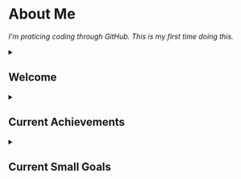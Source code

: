 # About Me

_I'm praticing coding through GitHub. This is my first time doing this._

<!--
  <<< Author notes: Start of the course >>>
  Include start button, a note about Actions minutes,
  and tell the learner why they should take the course.
  Each step should be wrapped in <details>/<summary>, with an `id` set.
  The start <details> should have `open` as well.
  Do not use quotes on the <details> tag attributes.
-->

<details id=0>
<summary><h2>Welcome</h2></summary>

I'm another person trying to learn this program. My name is Egami. 
Fun Fact: I'm actually editing some of this on my phone right now (5/30/2023). 

- **Why did I decide to learn this?**: I needed to learn something new. I also was tired of software, plugins or games that I desired not existing. So I decided I should try learning how to make the stuff I want myself. 
- **What do I want to build first?**: The first thing I really want to build is a plugin or plugins for a minecraft server my friend asked me to work on.
- **Do you even know what you're doing?**: LMFAO. Hell no. I just got here.

**Course tips:**

* Glossary terms will be _emphasised_ and linked to their definition.

## How to start this course

<!-- For start course, run in JavaScript:
'https://github.com/new?' + new URLSearchParams({
  template_owner: 'skills',
  template_name: 'introduction-to-github',
  owner: '@me',
  name: 'skills-introduction-to-github',
  description: 'My clone repository',
  visibility: 'public',
}).toString()
-->

[![start-course](https://user-images.githubusercontent.com/1221423/235727646-4a590299-ffe5-480d-8cd5-8194ea184546.svg)](https://github.com/new?template_owner=skills&template_name=introduction-to-github&owner=%40me&name=skills-introduction-to-github&description=My+clone+repository&visibility=public)

1. Right-click **Start course** and open the link in a new tab.
2. In the new tab, most of the prompts will automatically fill in for you.
   - For owner, choose your personal account or an organization to host the repository.
   - We recommend creating a public repository, as private repositories will [use Actions minutes](https://docs.github.com/en/billing/managing-billing-for-github-actions/about-billing-for-github-actions).
   - Scroll down and click the **Create repository** button at the bottom of the form.
3. After your new repository is created, wait about 20 seconds, then refresh the page. Follow the step-by-step instructions in the new repository's README.

</details>

<!--
  <<< Author notes: Step 1 >>>
  Choose 3-5 steps for your course.
  The first step is always the hardest, so pick something easy!
  Link to docs.github.com for further explanations.
  Encourage users to open new tabs for steps!
-->

<details id=1>
<summary><h2>Current Achievements</h2></summary>

_Shit I actually did myself :wave:_


**I made my first repository

**I made my first branch

**I submitted my first pull request

**I completed my first merge

**I created my first personal repository 

**I made a ReadMe.md and started editing it


</details>

<!--
  <<< Author notes: Step 2 >>>
  Start this step by acknowledging the previous step.
  Define terms and link to docs.github.com.
-->

<details id=2>
<summary><h2>Current Small Goals</h2></summary>

</details>